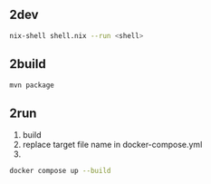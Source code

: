 ## 2dev

```bash
nix-shell shell.nix --run <shell>
```

## 2build
```bash
mvn package
```
## 2run
1) build
2) replace target file name in docker-compose.yml
3)
```bash
docker compose up --build
```
